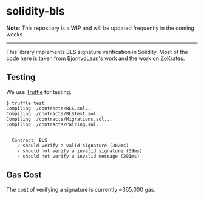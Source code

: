 # solidity-bls

**Note**: This repository is a WIP and will be updated frequently in the coming weeks.

---

This library implements BLS signature verification in Solidity. Most of the code here is taken from [BjornvdLaan's work](https://gist.github.com/BjornvdLaan/ca6dd4e3993e1ef392f363ec27fe74c4) and the work on [ZoKrates](https://github.com/JacobEberhardt/ZoKrates/blob/da5b13f845145cf43d555c7741158727ef0018a2/zokrates_core/src/verification.rs).

## Testing
We use [Truffle](https://truffleframework.com/) for testing.

```
$ truffle test
Compiling ./contracts/BLS.sol...
Compiling ./contracts/BLSTest.sol...
Compiling ./contracts/Migrations.sol...
Compiling ./contracts/Pairing.sol...


  Contract: BLS
    ✓ should verify a valid signature (302ms)
    ✓ should not verify a invalid signature (59ms)
    ✓ should not verify a invalid message (291ms)
```

## Gas Cost
The cost of verifying a signature is currently ~365,000 gas. 
